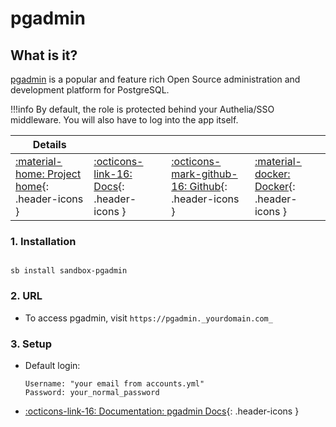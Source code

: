 # pgadmin

## What is it?

[pgadmin](https://www.pgadmin.org/) is a popular and feature rich Open Source administration and development platform for PostgreSQL.

!!!info
    By default, the role is protected behind your Authelia/SSO middleware. You will also have to log into the app itself.

| Details     |             |             |             |
|-------------|-------------|-------------|-------------|
| [:material-home: Project home](https://www.pgadmin.org/){: .header-icons } | [:octicons-link-16: Docs](https://www.pgadmin.org/docs/pgadmin4/6.14/getting_started.html){: .header-icons } | [:octicons-mark-github-16: Github](https://github.com/pgadmin-org/pgadmin4){: .header-icons } | [:material-docker: Docker](https://hub.docker.com/r/dpage/pgadmin4/){: .header-icons }|

### 1. Installation

``` shell

sb install sandbox-pgadmin

```

### 2. URL

- To access pgadmin, visit `https://pgadmin._yourdomain.com_`

### 3. Setup

- Default login:

  ``` { .yaml}
  Username: "your email from accounts.yml"
  Password: your_normal_password
  ```

- [:octicons-link-16: Documentation: pgadmin Docs](https://www.pgadmin.org/docs/){: .header-icons }
